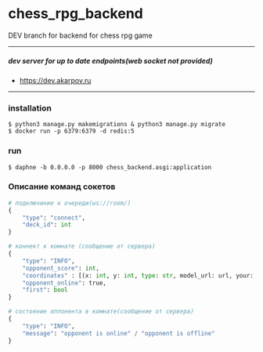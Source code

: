 # chess_rpg_backend
DEV branch for backend for chess rpg game
<hr>

##### dev server for up to date endpoints(web socket not provided)

- https://dev.akarpov.ru

<hr>

### installation
```shell
$ python3 manage.py makemigrations & python3 manage.py migrate
$ docker run -p 6379:6379 -d redis:5
```

### run
```shell
$ daphne -b 0.0.0.0 -p 8000 chess_backend.asgi:application             
```

### Описание команд сокетов
```python
# подключиние к очереди(ws://room/)  
{
    "type": "connect",
    "deck_id": int
}

# коннект к комнате (сообщение от сервера)
{
    "type": "INFO",
    "opponent_score": int,
    "coordinates" : [(x: int, y: int, type: str, model_url: url, your: bool), ...],
    "opponent_online": true,
    "first": bool
}

# состояние оппонента в комнате(сообщение от сервера)
{
    "type": "INFO",
    "message": "opponent is online" / "opponent is offline"
}
```

